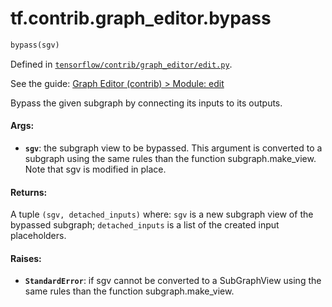 <div itemscope itemtype="http://developers.google.com/ReferenceObject">
<meta itemprop="name" content="tf.contrib.graph_editor.bypass" />
</div>

# tf.contrib.graph_editor.bypass

``` python
bypass(sgv)
```



Defined in [`tensorflow/contrib/graph_editor/edit.py`](https://www.tensorflow.org/code/tensorflow/contrib/graph_editor/edit.py).

See the guide: [Graph Editor (contrib) > Module: edit](../../../../../api_guides/python/contrib.graph_editor.md#Module_edit)

Bypass the given subgraph by connecting its inputs to its outputs.

#### Args:

* <b>`sgv`</b>: the subgraph view to be bypassed. This argument is converted to a
    subgraph using the same rules than the function subgraph.make_view.
    Note that sgv is modified in place.

#### Returns:

A tuple `(sgv, detached_inputs)` where:
  `sgv` is a new subgraph view of the bypassed subgraph;
  `detached_inputs` is a list of the created input placeholders.

#### Raises:

* <b>`StandardError`</b>: if sgv cannot be converted to a SubGraphView using
    the same rules than the function subgraph.make_view.